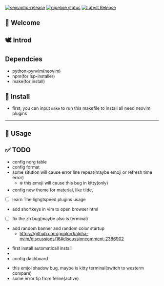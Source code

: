 [![semantic-release](https://img.shields.io/badge/%20%20%F0%9F%93%A6%F0%9F%9A%80-semantic--release-e10079.svg)](https://github.com/semantic-release/semantic-release)
[![pipeline status](https://gitlab.com/oeyoews/nvim/badges/nvim/pipeline.svg)](https://gitlab.com/oeyoews/nvim/-/commits/nvim)
[![Latest Release](https://gitlab.com/oeyoews/nvim/-/badges/release.svg)](https://gitlab.com/oeyoews/nvim/-/releases)

## 🎉 Welcome

## 🕊️ Introd <!--2021-09-18T 23:41:58-->

## Dependcies

* python-pynvim(neovim)
* npm(for lsp-installer)
* make(for install)

## 📨 Install

* first, you can input `make` to run this makefile to install all need neovim plugins

---

## 🧮 USage

  <!--TODO:-->
  <!--- vim -c PlugInstall-->

## ✅ TODO

* config norg table
* config format
* some sitution will cause error line repeat(maybe emoji or refresh time error)
  * :snowflake:  this emoji will cause this bug in kitty(only)
* config new theme for material, like tilde,
- [ ] learn The lighgtspeed plugins usage
* add shortkeys in vim to open browser html
- [ ] fix the zh bug(maybe also is terminal)
- add random banner and random color startup
  * https://github.com/goolord/alpha-nvim/discussions/16#discussioncomment-2386902
* first install automaticall install
*
* config dashboard
- this emjoi shadow bug, maybe is kitty terminal(switch to wezterm compare)
- some error tip from feline(active)
